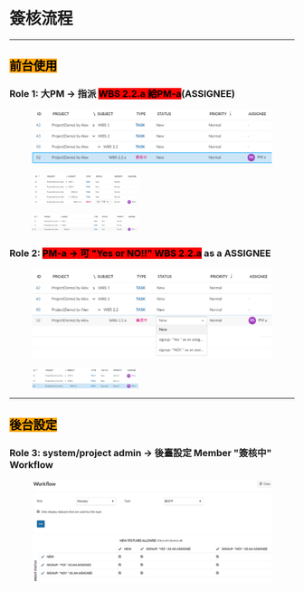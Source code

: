 # 簽核流程

***

## <mark style="background-color:orange;">前台使用</mark>

### Role 1: 大PM -> 指派 <mark style="background-color:red;">WBS 2.2.a 給PM-a</mark>(ASSIGNEE)

<figure><img src="../.gitbook/assets/image (12).png" alt=""><figcaption></figcaption></figure>

<figure><img src="../.gitbook/assets/image (8).png" alt="" width="188"><figcaption></figcaption></figure>

<figure><img src="../.gitbook/assets/image (10).png" alt="" width="188"><figcaption></figcaption></figure>

### Role 2: <mark style="background-color:red;">PM-a -> 可 "Yes or NO!!"  WBS 2.2.a</mark> as a ASSIGNEE

<figure><img src="../.gitbook/assets/image (9).png" alt=""><figcaption></figcaption></figure>

<figure><img src="../.gitbook/assets/image (2) (1) (1) (1) (1) (1) (1) (1).png" alt="" width="188"><figcaption></figcaption></figure>

***

## <mark style="background-color:orange;">後台設定</mark>

### Role 3: system/project admin -> 後臺設定 Member "簽核中" Workflow

<figure><img src="../.gitbook/assets/image (2) (1) (1) (1) (1) (1) (1).png" alt=""><figcaption></figcaption></figure>

